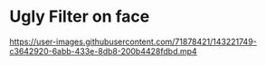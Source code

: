 # Ugly Filter on face



https://user-images.githubusercontent.com/71878421/143221749-c3642920-6abb-433e-8db8-200b4428fdbd.mp4

